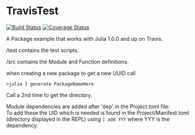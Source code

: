 # TravisTest

[![Build Status](https://travis-ci.com/Timmmdavis/JuliaTravisTest.svg?branch=master)](https://travis-ci.com/Timmmdavis/JuliaTravisTest)
[![Coverage Status](https://codecov.io/gh/Timmmdavis/JuliaTravisTest/branch/master/graph/badge.svg)](https://codecov.io/gh/Timmmdavis/JuliaTravisTest)



A Package example that works with Julia 1.0.0 and up on Travis. 

/test contains the test scripts.

/src contains the Module and Function definitions.

when creating a new package to get a new UUID call 
```
>julia ] generate PackageNameHere
```
Call a 2nd time to get the directory.

Module dependencies are added after 'dep' in the Project.toml file:  
To add these the UID which is needed is found in the Project/Manifest.toml (directory displayed in the REPL) using `] add YYY` where YYY is the dependency. 
